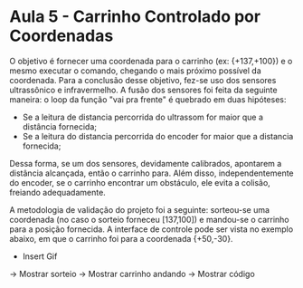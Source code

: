# Aula 5 - Carrinho Controlado por Coordenadas

O objetivo é fornecer uma coordenada para o carrinho (ex: {+137,+100}) e o mesmo executar o comando, chegando o mais próximo possível da coordenada.
Para a conclusão desse objetivo, fez-se uso dos sensores ultrassônico e infravermelho. 
A fusão dos sensores foi feita da seguinte maneira: o loop da função "vai pra frente" é quebrado em duas hipóteses: 
- Se a leitura de distancia percorrida do ultrassom for maior que a distância fornecida;
- Se a leitura do distancia percorrida do encoder for maior que a distancia fornecida;

Dessa forma, se um dos sensores, devidamente calibrados, apontarem a distância alcançada, então o carrinho para.
Além disso, independentemente do encoder, se o carrinho encontrar um obstáculo, ele evita a colisão, freiando adequadamente.

A metodologia de validação do projeto foi a seguinte: sorteou-se uma coordenada (no caso o sorteio forneceu [137,100]) e mandou-se o carrinho para a posição fornecida.
A interface de controle pode ser vista no exemplo abaixo, em que o carrinho foi para a coordenada {+50,-30}.

- Insert Gif

-> Mostrar sorteio
-> Mostrar carrinho andando
-> Mostrar código

